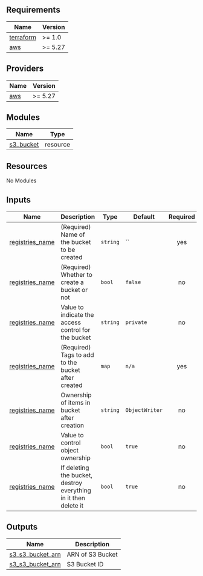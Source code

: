 ## Requirements

| Name | Version |
|------|---------|
| <a name="requirement_terraform"></a> [terraform](#requirement\_terraform) | >= 1.0 |
| <a name="requirement_aws"></a> [aws](#requirement\_aws) | >= 5.27 |

## Providers

| Name | Version |
|------|---------|
| <a name="provider_aws"></a> [aws](#provider\_aws) | >= 5.27 |

## Modules

| Name | Type |
|------|------|
| [s3_bucket](https://registry.terraform.io/modules/terraform-aws-modules/s3-bucket/aws/latest) | resource |

## Resources

No Modules

## Inputs

| Name | Description | Type | Default | Required |
|------|-------------|------|---------|:--------:|
| <a name="input_bucket_name"></a> [registries\_name](#input\_registries\_name) | (Required) Name of the bucket to be created | `string` | `` | yes |
| <a name="input_create_bucket"></a> [registries\_name](#input\_registries\_name) | (Required) Whether to create a bucket or not | `bool` | `false` | no |
| <a name="input_registries_bucket_acl"></a> [registries\_name](#input\_registries\_name) | Value to indicate the access control for the bucket | `string` | `private` | no |
| <a name="input_registries_tags"></a> [registries\_name](#input\_registries\_name) | (Required) Tags to add to the bucket after created | `map` | `n/a` | yes |
| <a name="input_registries_bucket_ownership"></a> [registries\_name](#input\_registries\_name) | Ownership of items in bucket after creation | `string` | `ObjectWriter` | no |
| <a name="input_registries_control_object_ownership"></a> [registries\_name](#input\_registries\_name) | Value to control object ownership | `bool` | `true` | no |
| <a name="input_registries_force_destroy"></a> [registries\_name](#input\_registries\_name) | If deleting the bucket, destroy everything in it then delete it | `bool` | `true` | no |

## Outputs

| Name | Description |
|------|-------------|
| <a name="output_s3_bucket_arn_arn"></a> [s3\_s3_bucket_arn](#output\_s3\_s3_bucket_arn) | ARN of S3 Bucket |
| <a name="output_s3_bucket_id"></a> [s3\_s3_bucket_arn](#output\_s3\_s3_bucket_id) | S3 Bucket ID |
